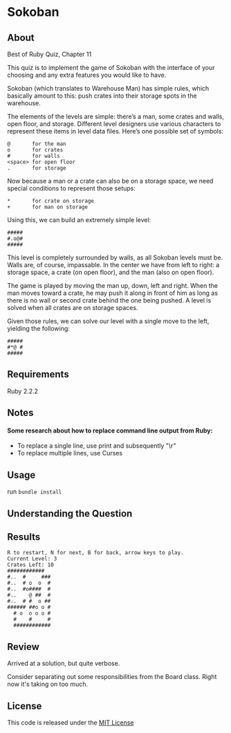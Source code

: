 # Sokoban

## About

Best of Ruby Quiz, Chapter 11

This quiz is to implement the game of Sokoban with the interface of your choosing and any extra features you would like to have.

Sokoban (which translates to Warehouse Man) has simple rules, which basically amount to this: push crates into their storage spots in the warehouse.

The elements of the levels are simple: there’s a man, some crates and walls, open floor, and storage. Different level designers use various characters to represent these items in level data files. Here’s one possible set of symbols:

```
@       for the man
o       for crates
#       for walls
<space> for open floor
.       for storage
```

Now because a man or a crate can also be on a storage space, we need special conditions to represent those setups:

```
*       for crate on storage
+       for man on storage
```

Using this, we can build an extremely simple level:

```
#####
#.o@#
#####
```
This level is completely surrounded by walls, as all Sokoban levels must be. Walls are, of course, impassable. In the center we have from left to right: a storage space, a crate (on open floor), and the man (also on open floor).

The game is played by moving the man up, down, left and right. When the man moves toward a crate, he may push it along in front of him as long as there is no wall or second crate behind the one being pushed. A level is solved when all crates are on storage spaces.

Given those rules, we can solve our level with a single move to the left, yielding the following:

```
#####
#*@ #
#####
```

## Requirements

Ruby 2.2.2

## Notes

#### Some research about how to replace command line output from Ruby:

- To replace a single line, use print and subsequently "\r"
- To replace multiple lines, use Curses

## Usage

run `bundle install`

## Understanding the Question

## Results

```
R to restart, N for next, B for back, arrow keys to play.
Current Level: 3
Crates Left: 10
############
#..  #     ###
#..  # o  o  #
#..  #o####  #
#..    @ ##  #
#..  # #  o ##
###### ##o o #
  # o  o o o #
  #    #     #
  ############
```

## Review

Arrived at a solution, but quite verbose.

Consider separating out some responsibilities from the Board class. Right now it's taking on too much.

## License

This code is released under the [MIT License](http://www.opensource.org/licenses/MIT)


